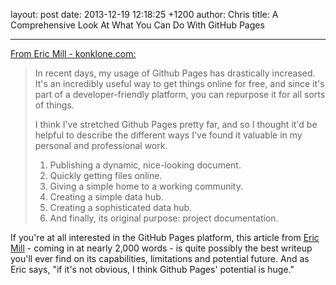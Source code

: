 layout: post
date: 2013-12-19 12:18:25 +1200
author: Chris
title: A Comprehensive Look At What You Can Do With GitHub Pages


----

[From Eric Mill - konklone.com:](https://konklone.com/post/the-power-and-potential-of-github-pages)

> In recent days, my usage of Github Pages has drastically increased. It's an incredibly useful way to get things online for free, and since it's part of a developer-friendly platform, you can repurpose it for all sorts of things.
>
>  I think I've stretched Github Pages pretty far, and so I thought it'd be helpful to describe the different ways I've found it valuable in my personal and professional work.
>
>  1. Publishing a dynamic, nice-looking document.
>  2. Quickly getting files online.
>  3. Giving a simple home to a working community.
>  4. Creating a simple data hub.
>  5. Creating a sophisticated data hub.
>  6. And finally, its original purpose: project documentation.

<!-- excerpt -->

If you're at all interested in the GitHub Pages platform, this article from [Eric Mill](https://twitter.com/konklone) - coming in at nearly 2,000 words - is quite possibly the best writeup you'll ever find on its capabilities, limitations and potential future. And as Eric says, "if it's not obvious, I think Github Pages' potential is huge."

<!-- /excerpt -->
